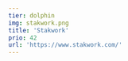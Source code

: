 ```yaml
---
tier: dolphin
img: stakwork.png
title: 'Stakwork'
prio: 42
url: 'https://www.stakwork.com/'
---
```






